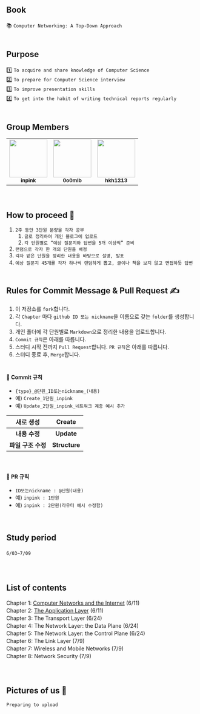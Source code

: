 ## Book
📚 `Computer Networking: A Top-Down Approach `　   
　   
## Purpose
1️⃣ `To acquire and share knowledge of Computer Science`　   
2️⃣ `To prepare for Computer Science interview`　   
3️⃣ `To improve presentation skills`　   
4️⃣ `To get into the habit of writing technical reports regularly`　   
　   
## Group Members
<table>
  <tbody><tr>
    <td align="center"><a href="https://github.com/inpink"><img src="https://avatars.githubusercontent.com/u/108166692?v=4" width="100px;" alt="" style="max-width: 100%;"><br><sub><b>inpink</b></sub></a><br></td>
    <td align="center"><a href="https://github.com/0o0mlb"><img src="https://avatars.githubusercontent.com/u/81353217?v=4" width="100px;" alt="" style="max-width: 100%;"><br><sub><b>0o0mlb</b></sub></a><br></td>
    <td align="center"><a href="https://github.com/hkh1213"><img src="https://avatars.githubusercontent.com/u/64997271?v=4" width="100px;" alt="" style="max-width: 100%;"><br><sub><b>hkh1213</b></sub></a><br></td>       
  </tr>
</tbody></table>
　   
    
## How to proceed 📖
1. `2주 동안 3단원 분량을 각자 공부`
    1.  `글로 정리하여 개인 블로그에 업로드`
    2. `각 단원별로 “예상 질문지와 답변을 5개 이상씩” 준비`
2. `랜덤으로 각자 한 개의 단원을 배정`
3. `각자 맡은 단원을 정리한 내용을 바탕으로 설명, 발표`
4. `예상 질문지 45개를 각자 하나씩 랜덤하게 뽑고, 글이나 책을 보지 않고 면접하듯 답변`
　   
　   
## Rules for Commit Message & Pull Request  ✍

1. 이 저장소를 `fork`합니다.
2. 각 `Chapter` 마다 `github ID 또는 nickname`을 이름으로 갖는 `folder`를 생성합니다. 
3. 개인 폴더에 각 단원별로 `Markdown`으로 정리한 내용을 업로드합니다.
4. `Commit 규칙`은 아래를 따릅니다.
5. 스터디 시작 전까지 `Pull Request`합니다. `PR 규칙`은 아래를 따릅니다.
6. 스터디 종료 후, `Merge`합니다.
　   
　   
#### 📑 Commit 규칙
- `{type}_@단원_ID또는nickname_(내용)`
- 예) `Create_1단원_inpink`
- 예) `Update_2단원_inpink_네트워크 계층 예시 추가`

|새로 생성|Create|
|:------:|:---:|
|**내용 수정**|**Update**|
|**파일 구조 수정**|**Structure**|


　   
#### 📑 PR 규칙
 - `ID또는nickname : @단원(내용)`
 - 예) `inpink : 1단원`
 - 예) `inpink : 2단원(라우터 예시 수정함)`

　   
## Study period
`6/03~7/09`
　   
　   
　   
## List of contents   
Chapter 1: [Computer Networks and the Internet](https://github.com/inpink/CS_Networking_Study/tree/ae3f82962ab83ba1535e8f7436c80fbbf488035c/Chapter01_Computer_Networks_and_the_Internet) (6/11)　    
Chapter 2: [The Application Layer](https://github.com/inpink/CS_Networking_Study/tree/ae3f82962ab83ba1535e8f7436c80fbbf488035c/Chapter02_The_Application_Layer) (6/11)　   
Chapter 3: The Transport Layer (6/24)　   
Chapter 4: The Network Layer: the Data Plane (6/24)　   
Chapter 5: The Network Layer: the Control Plane (6/24)　   
Chapter 6: The Link Layer (7/9)　   
Chapter 7: Wireless and Mobile Networks (7/9)　   
Chapter 8: Network Security (7/9)　   
　   
　   
## Pictures of us 🌟
`Preparing to upload`
